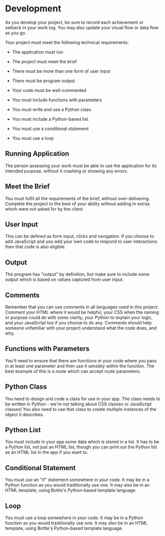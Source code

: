 # Development

As you develop your project, be sure to record each achievement or setback in your work log. You may also update your visual flow or data flow as you go.

Your project must meet the following technical requirements:

* The application must run

* The project must meet the brief

* There must be more than one form of user input

* There must be program output

* Your code must be well-commented

* You must include functions with parameters

* You must write and use a Python class

* You must include a Python-based list

* You must use a conditional statement

* You must use a loop


## Running Application

The person assessing your work must be able to use the application for its intended purpose, without it crashing or showing any errors.

## Meet the Brief

You must fulfil all the requirements of the brief, without over-delivering. Complete the project to the best of your ability without adding in extras which were not asked for by the client.

## User Input

This can be defined as form input, clicks and navigation. If you choose to add JavaScript and you add your own code to respond to user interactions then that code is also eligible.

## Output

The program has "output" by definition, but make sure to include some output which is based on values captured from user input.

## Comments

Remember that you can use comments in all languages used in this project. Comment your HTML where it would be helpful, your CSS when the naming or purpose could do with some clarity, your Python to explain your logic, and your JavaScript too if you choose to do any. Comments should help someone unfamiliar with your project understand what the code does, and why.

## Functions with Parameters

You'll need to ensure that there are functions in your code where you pass in at least one parameter and then use it sensibly within the function. The best example of this is a route which can accept route parameters.

## Python Class

You need to design and code a class for use in your app. The class needs to be written in Python - we're not talking about CSS classes or JavaScript classes! You also need to use that class to create multiple instances of the object it describes.

## Python List

You must include in your app some data which is stored in a list. It has to be a Python list, not just an HTML list, though you can print out the Python list as an HTML list in the app if you want to.

## Conditional Statement

You must use an "if" statement somewhere in your code. It may be in a Python function as you would traditionally use one. It may also be in an HTML template, using Bottle's Python-based template language.

## Loop

You must use a loop somewhere in your code. It may be in a Python function as you would traditionally use one. It may also be in an HTML template, using Bottle's Python-based template language.

